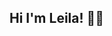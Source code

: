## Hi I'm Leila! 👋🏾

<!--
- About Me: Current Data Science Fellow with The Knowledge House. Prior background in Public Health and Non-Profits
- 🔭 I’m currently working on an exploratory data analysis of MTA Ridership and Subway Incidents
- 🌱 I’m currently learning about Python, Google Cloud Platform, SQL, data visualizations
-->
